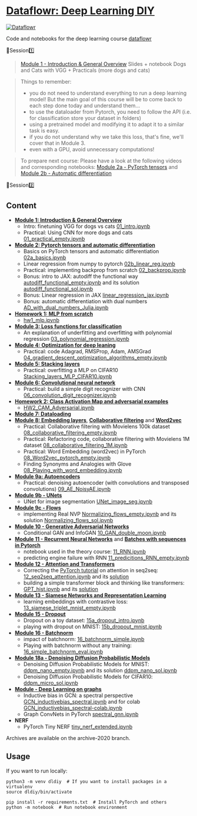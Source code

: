 # [Dataflowr: Deep Learning DIY](https://www.dataflowr.com/)

[![Dataflowr](https://raw.githubusercontent.com/dataflowr/website/master/_assets/dataflowr_logo.png)](https://dataflowr.github.io/website/)

Code and notebooks for the deep learning course [dataflowr](https://www.dataflowr.com/)

:sunflower:Session:one:
> [Module 1 - Introduction & General Overview](https://dataflowr.github.io/website/modules/1-intro-general-overview/)
Slides + notebook Dogs and Cats with VGG + Practicals (more dogs and cats) 

> Things to remember:
> - you do not need to understand everything to run a deep learning model! But the main goal of this course will be to come back to each step done today and understand them...
> - to use the dataloader from Pytorch, you need to follow the API (i.e. for classification store your dataset in folders)
> - using a pretrained model and modifying it to adapt it to a similar task is easy. 
> - if you do not understand why we take this loss, that's fine, we'll cover that in Module 3.
> - even with a GPU, avoid unnecessary computations!

> To prepare next course:
Please have a look at the following videos and corresponding notebooks: [Module 2a - PyTorch tensors](https://dataflowr.github.io/website/modules/2a-pytorch-tensors/) and [Module 2b - Automatic differentiation](https://dataflowr.github.io/website/modules/2b-automatic-differentiation/)

:sunflower:Session:two:
> 
## Content

- [**Module 1: Introduction & General Overview**](https://dataflowr.github.io/website/modules/1-intro-general-overview/) 
    - Intro: finetuning VGG for dogs vs cats [01_intro.ipynb](https://github.com/dataflowr/notebooks/blob/master/Module1/01_intro.ipynb)
    - Practical: Using CNN for more dogs and cats [01_practical_empty.ipynb](https://github.com/dataflowr/notebooks/blob/master/Module1/01_practical_empty.ipynb)
- [**Module 2: Pytorch tensors and automatic differentiation**](https://dataflowr.github.io/website/modules/2a-pytorch-tensors/)
    - Basics on PyTorch tensors and automatic differentiation [02a_basics.ipynb](https://github.com/dataflowr/notebooks/blob/master/Module2/02a_basics.ipynb)
    - Linear regression from numpy to pytorch [02b_linear_reg.ipynb](https://github.com/dataflowr/notebooks/blob/master/Module2/02b_linear_reg.ipynb)
    - Practical: implementing backprop from scratch [02_backprop.ipynb](https://github.com/dataflowr/notebooks/blob/master/Module2/02_backprop.ipynb)
    - Bonus: intro to JAX: autodiff the functional way [autodiff_functional_empty.ipynb](https://github.com/dataflowr/notebooks/blob/master/Module2/autodiff_functional_empty.ipynb) and its solution [autodiff_functional_sol.ipynb](https://github.com/dataflowr/notebooks/blob/master/Module2/autodiff_functional_sol.ipynb)
    - Bonus: Linear regression in JAX [linear_regression_jax.ipynb](https://github.com/dataflowr/notebooks/blob/master/Module2/linear_regression_jax.ipynb)
    - Bonus: automatic differentiation with dual numbers [AD_with_dual_numbers_Julia.ipynb](https://github.com/dataflowr/notebooks/blob/master/Module2/AD_with_dual_numbers_Julia.ipynb)
- [**Homework 1: MLP from scratch**](https://dataflowr.github.io/website/homework/1-mlp-from-scratch/)
    - [hw1_mlp.ipynb](https://github.com/dataflowr/notebooks/blob/master/HW1/hw1_mlp.ipynb)
- [**Module 3: Loss functions for classification**](https://dataflowr.github.io/website/modules/3-loss-functions-for-classification/)
    - An explanation of underfitting and overfitting with polynomial regression [03_polynomial_regression.ipynb](https://github.com/dataflowr/notebooks/blob/master/Module3/03_polynomial_regression.ipynb)
- [**Module 4: Optimization for deep leaning**](https://dataflowr.github.io/website/modules/4-optimization-for-deep-learning/)
    - Practical: code Adagrad, RMSProp, Adam, AMSGrad [04_gradient_descent_optimization_algorithms_empty.ipynb](https://github.com/dataflowr/notebooks/blob/master/Module4/04_gradient_descent_optimization_algorithms_empty.ipynb)
- [**Module 5: Stacking layers**](https://dataflowr.github.io/website/modules/5-stacking-layers/)
    - Practical: overfitting a MLP on CIFAR10 [Stacking_layers_MLP_CIFAR10.ipynb](https://github.com/dataflowr/notebooks/blob/master/Module5/Stacking_layers_MLP_CIFAR10.ipynb)
- [**Module 6: Convolutional neural network**](https://dataflowr.github.io/website/modules/6-convolutional-neural-network/)
    - Practical: build a simple digit recognizer with CNN [06_convolution_digit_recognizer.ipynb](https://github.com/dataflowr/notebooks/blob/master/Module6/06_convolution_digit_recognizer.ipynb)
- [**Homework 2: Class Activation Map and adversarial examples**](https://dataflowr.github.io/website/homework/2-CAM-adversarial/)
    - [HW2_CAM_Adversarial.ipynb](https://github.com/dataflowr/notebooks/blob/master/HW2/HW2_CAM_Adversarial.ipynb)
- [**Module 7: Dataloading**](https://dataflowr.github.io/website/modules/7-dataloading/)
- [**Module 8: Embedding layers**](https://dataflowr.github.io/website/modules/8a-embedding-layers/), [**Collaborative filtering**](https://dataflowr.github.io/website/modules/8b-collaborative-filtering/) and [**Word2vec**](https://dataflowr.github.io/website/modules/8c-word2vec/)
    - Practical: Collaborative filtering with Movielens 100k dataset [08_collaborative_filtering_empty.ipynb](https://github.com/dataflowr/notebooks/blob/master/Module8/08_collaborative_filtering_empty.ipynb)
    - Practical: Refactoring code, collaborative filtering with Movielens 1M dataset [08_collaborative_filtering_1M.ipynb](https://github.com/dataflowr/notebooks/blob/master/Module8/08_collaborative_filtering_1M.ipynb)
    - Practical: Word Embedding (word2vec) in PyTorch [08_Word2vec_pytorch_empty.ipynb](https://github.com/dataflowr/notebooks/blob/master/Module8/08_Word2vec_pytorch_empty.ipynb)
    - Finding Synonyms and Analogies with Glove [08_Playing_with_word_embedding.ipynb](https://github.com/dataflowr/notebooks/blob/master/Module8/08_Playing_with_word_embedding.ipynb)
- [**Module 9a: Autoencoders**](https://dataflowr.github.io/website/modules/9-autoencoders/)
    - Practical: denoising autoencoder (with convolutions and transposed convolutions) [09_AE_NoisyAE.ipynb](https://github.com/dataflowr/notebooks/blob/master/Module9/09_AE_NoisyAE.ipynb)
- [**Module 9b - UNets**](https://dataflowr.github.io/website/modules/9b-unet/)
  - UNet for image segmentation [UNet_image_seg.ipynb](https://github.com/dataflowr/notebooks/blob/master/Module9/UNet_image_seg.ipynb)
- [**Module 9c - Flows**](https://dataflowr.github.io/website/modules/9c-flows/) 
  - implementing Real NVP [Normalizing_flows_empty.ipynb](https://github.com/dataflowr/notebooks/blob/master/Module9/Normalizing_flows_empty.ipynb) and its solution [Normalizing_flows_sol.ipynb](https://github.com/dataflowr/notebooks/blob/master/Module9/Normalizing_flows_sol.ipynb)
- [**Module 10 - Generative Adversarial Networks**](https://dataflowr.github.io/website/modules/10-generative-adversarial-networks/)
  - Conditional GAN and InfoGAN [10_GAN_double_moon.ipynb](https://github.com/dataflowr/notebooks/blob/master/Module10/10_GAN_double_moon.ipynb)
- [**Module 11 - Recurrent Neural Networks**](https://dataflowr.github.io/website/modules/11b-recurrent-neural-networks-practice/) and [**Batches with sequences in Pytorch**](https://dataflowr.github.io/website/modules/11c-batches-with-sequences/)
  - notebook used in the theory course: [11_RNN.ipynb](https://github.com/dataflowr/notebooks/blob/master/Module11/11_RNN.ipynb)
  - predicting engine failure with RNN [11_predicitions_RNN_empty.ipynb](https://github.com/dataflowr/notebooks/blob/master/Module11/11_predicitions_RNN_empty.ipynb)
- [**Module 12 - Attention and Transformers**](https://dataflowr.github.io/website/modules/12-attention/)
  - Correcting the [PyTorch tutorial](https://pytorch.org/tutorials/intermediate/seq2seq_translation_tutorial.html) on attention in seq2seq: [12_seq2seq_attention.ipynb](https://github.com/dataflowr/notebooks/blob/master/Module12/12_seq2seq_attention.ipynb) and its [solution](https://github.com/dataflowr/notebooks/blob/master/Module12/12_seq2seq_attention_solution.ipynb)
  - building a simple transformer block and thinking like transformers: [GPT_hist.ipynb](https://github.com/dataflowr/notebooks/blob/master/Module12/GPT_hist.ipynb) and its [solution](https://github.com/dataflowr/notebooks/blob/master/Module12/GPT_hist_sol.ipynb)
- [**Module 13 - Siamese Networks and Representation Learning**](https://dataflowr.github.io/website/modules/13-siamese/)
  - learning embeddings with contrastive loss: [13_siamese_triplet_mnist_empty.ipynb](https://github.com/dataflowr/notebooks/blob/master/Module13/13_siamese_triplet_mnist_empty.ipynb) 
- [**Module 15 - Dropout**](https://dataflowr.github.io/website/modules/15-dropout/)
  - Dropout on a toy dataset: [15a_dropout_intro.ipynb](https://github.com/dataflowr/notebooks/blob/master/Module15/15a_dropout_intro.ipynb)
  - playing with dropout on MNIST: [15b_dropout_mnist.ipynb](https://github.com/dataflowr/notebooks/blob/master/Module15/15b_dropout_mnist.ipynb)
- [**Module 16 - Batchnorm**](https://dataflowr.github.io/website/modules/16-batchnorm/)
  - impact of batchnorm: [16_batchnorm_simple.ipynb](https://github.com/dataflowr/notebooks/blob/master/Module16/16_batchnorm_simple.ipynb)
  - Playing with batchnorm without any training: [16_simple_batchnorm_eval.ipynb](https://github.com/dataflowr/notebooks/blob/master/Module16/16_simple_batchnorm_eval.ipynb)
- [**Module 18a - Denoising Diffusion Probabilistic Models**](https://dataflowr.github.io/website/modules/18a-diffusion/)
  - Denoising Diffusion Probabilistic Models for MNIST: [ddpm_nano_empty.ipynb](https://github.com/dataflowr/notebooks/blob/master/Module18/ddpm_nano_empty.ipynb) and its solution [ddpm_nano_sol.ipynb](https://github.com/dataflowr/notebooks/blob/master/Module18/ddpm_nano_sol.ipynb)
  - Denoising Diffusion Probabilistic Models for CIFAR10: [ddpm_micro_sol.ipynb](https://github.com/dataflowr/notebooks/blob/master/Module18/ddpm_micro_sol.ipynb)
- [**Module - Deep Learning on graphs**](https://dataflowr.github.io/website/modules/graph0/)
  - Inductive bias in GCN: a spectral perspective [GCN_inductivebias_spectral.ipynb](https://github.com/dataflowr/notebooks/blob/master/graphs/GCN_inductivebias_spectral.ipynb) and for colab [GCN_inductivebias_spectral-colab.ipynb](https://github.com/dataflowr/notebooks/blob/master/graphs/GCN_inductivebias_spectral-colab.ipynb)
  - Graph ConvNets in PyTorch [spectral_gnn.ipynb](https://github.com/dataflowr/notebooks/blob/master/graphs/spectral_gnn.ipynb)
-  **NERF**
   -  PyTorch Tiny NERF [tiny_nerf_extended.ipynb](https://github.com/dataflowr/notebooks/blob/master/nerf/tiny_nerf_extended.ipynb)


Archives are available on the archive-2020 branch.

## Usage

If you want to run locally:

    python3 -m venv dldiy  # If you want to install packages in a virtualenv
    source dldiy/bin/activate

    pip install -r requirements.txt  # Install PyTorch and others
    python -m notebook  # Run notebook environment

